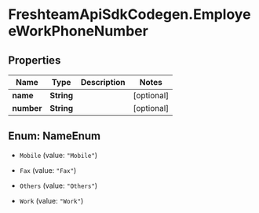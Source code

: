 # FreshteamApiSdkCodegen.EmployeeWorkPhoneNumber

## Properties

Name | Type | Description | Notes
------------ | ------------- | ------------- | -------------
**name** | **String** |  | [optional] 
**number** | **String** |  | [optional] 



## Enum: NameEnum


* `Mobile` (value: `"Mobile"`)

* `Fax` (value: `"Fax"`)

* `Others` (value: `"Others"`)

* `Work` (value: `"Work"`)




